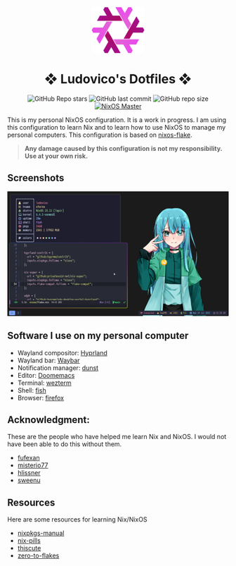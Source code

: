 <div align="center">

<img alt="NixOS" src="assets/nix-snowflake.svg" width="120px"/>

# ❖ Ludovico's Dotfiles ❖

![GitHub Repo stars](https://img.shields.io/github/stars/ludovicopiero/dotfiles?style=for-the-badge&labelColor=1B2330&color=ef65ea)
![GitHub last commit](https://img.shields.io/github/last-commit/ludovicopiero/dotfiles?style=for-the-badge&labelColor=1B2330&color=ef65ea)
![GitHub repo size](https://img.shields.io/github/repo-size/ludovicopiero/dotfiles?style=for-the-badge&labelColor=1B2330&color=ef65ea)
[![NixOS Master](https://img.shields.io/badge/NixOS-master-blue.svg?style=for-the-badge&labelColor=1B2330&logo=NixOS&logoColor=white&color=ef65ea)](https://nixos.org)

</div>

This is my personal NixOS configuration. It is a work in progress. I am using this configuration to learn Nix and to learn how to use NixOS to manage my personal computers. This configuration is based on [nixos-flake](https://github.com/srid/nixos-flake).

> **Any damage caused by this configuration is not my responsibility. Use at your own risk.**

## **Screenshots**

![Screenshot](assets/ss.png)

## **Software I use on my personal computer**

- Wayland compositor: [Hyprland](https://hyprland.org)
- Wayland bar: [Waybar](https://github.com/Alexays/Waybar)
- Notification manager: [dunst](https://dunst-project.org)
- Editor: [Doomemacs](https://github.com/doomemacs/doomemacs)
- Terminal: [wezterm](https://github.com/wez/wezterm)
- Shell: [fish](https://fishshell.com)
- Browser: [firefox](https://www.mozilla.org/en-US/firefox)

## **Acknowledgment:**

These are the people who have helped me learn Nix and NixOS. I would not have been able to do this without them.

- [fufexan](https://github.com/fufexan)
- [misterio77](https://github.com/misterio77)
- [hlissner](https://github.com/hlissner)
- [sweenu](https://github.com/sweenu)

## **Resources**

Here are some resources for learning Nix/NixOS

- [nixpkgs-manual](https://nixos.org/manual/nixpkgs/stable/)
- [nix-pills](https://nixos.org/guides/nix-pills/)
- [thiscute](https://nixos-and-flakes.thiscute.world/preface)
- [zero-to-flakes](https://zero-to-flakes.com/)

